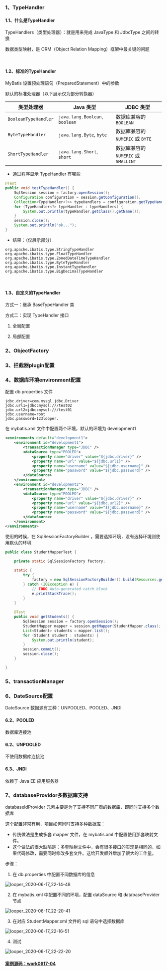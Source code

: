 ### 1、TypeHandler

#### 1.1、什么是TypeHandler

TypeHandlers（类型处理器）：就是用来完成 JavaType 和 JdbcType 之间的转换

数据类型映射，是 ORM（Object Relation Mapping）框架中最关键的问题

<br>

#### 1.2、标准的TypeHandler

MyBatis 设置预处理语句（PreparedStatement）中的参数

默认的标准处理器（以下展示仅为部分转换器）

| **类型处理器**       | **Java** **类型**              | **JDBC** **类型**                    |
| -------------------- | ------------------------------ | ------------------------------------ |
| `BooleanTypeHandler` | `java.lang.Boolean`, `boolean` | 数据库兼容的 `BOOLEAN`               |
| `ByteTypeHandler`    | `java.lang.Byte`, `byte`       | 数据库兼容的 `NUMERIC` 或 `BYTE`     |
| `ShortTypeHandler`   | `java.lang.Short`, `short`     | 数据库兼容的 `NUMERIC` 或 `SMALLINT` |

* 通过程序显示 TypeHandler 有哪些

~~~java
@Test
public void testTypeHandler() {
    SqlSession session = factory.openSession();
    Configuration configuration = session.getConfiguration();
    Collection<TypeHandler<?>> typeHandlers = configuration.getTypeHandlerRegistry().getTypeHandlers();
    for (TypeHandler<?> typeHandler : typeHandlers) {
        System.out.println(typeHandler.getClass().getName());
    }
    session.close();
    System.out.println("ok...");
}
~~~

* 结果：（仅展示部分）

~~~
org.apache.ibatis.type.StringTypeHandler
org.apache.ibatis.type.FloatTypeHandler
org.apache.ibatis.type.ZonedDateTimeTypeHandler
org.apache.ibatis.type.ByteTypeHandler
org.apache.ibatis.type.InstantTypeHandler
org.apache.ibatis.type.BigDecimalTypeHandler
~~~

<br>

#### 1.3、自定义的TypeHandler

方式一：继承 BaseTypeHandler 类





方式二：实现 TypeHandler 接口

1. 全局配置







2. 局部配置







### 2、ObjectFactory









### 3、拦截器plugin配置









### 4、数据库环境environment配置

配置 db.properties 文件

~~~properties
jdbc.driver=com.mysql.jdbc.Driver
jdbc.url1=jdbc:mysql:///test02
jdbc.url2=jdbc:mysql:///test01
jdbc.username=root
jdbc.password=123looper.
~~~

在 mybatis.xml 文件中配置两个环境，默认的环境为 development1

~~~xml
<environments default="development1">
    <environment id="development1">
        <transactionManager type="JDBC" />
        <dataSource type="POOLED">
            <property name="driver" value="${jdbc.driver}" />
            <property name="url" value="${jdbc.url1}" />
            <property name="username" value="${jdbc.username}" />
            <property name="password" value="${jdbc.password}" />
        </dataSource>
    </environment>
    <environment id="development2">
        <transactionManager type="JDBC" />
        <dataSource type="POOLED">
            <property name="driver" value="${jdbc.driver}" />
            <property name="url" value="${jdbc.url2}" />
            <property name="username" value="${jdbc.username}" />
            <property name="password" value="${jdbc.password}" />
        </dataSource>
    </environment>
</environments>
~~~

使用的时候，在 SqlSessionFactoryBuilder ，需要选择环境，没有选择环境则使用默认的环境

~~~java
public class StudentMapperTest {

	private static SqlSessionFactory factory;
	
	static {
		try {
			factory = new SqlSessionFactoryBuilder().build(Resources.getResourceAsReader("mybatis.xml"),"development2");
		} catch (IOException e) {
			// TODO Auto-generated catch block
			e.printStackTrace();
		}
	}
	
	@Test
	public void getStudents() {
		SqlSession session = factory.openSession();
		StudentMapper mapper = session.getMapper(StudentMapper.class);
		List<Student> students = mapper.list();
		for (Student student : students) {
			System.out.println(student);
		}
		session.commit();
		session.close();
	}

}
~~~





### 5、transactionManager







### 6、DateSource配置

DateSource 数据源有三种：UNPOOLED、POOLED、JNDI



#### 6.2、POOLED

数据库连接池



#### 6.2、UNPOOLED

不使用数据库连接池



#### 6.3、JNDI

依赖于 Java EE 应用服务器





### 7、databaseProvidor多数据库支持

databaseIdProvider 元素主要是为了支持不同厂商的数据库，即同时支持多个数据库

这个配置非常有用，项目如何同时支持多种数据库：

* 传统做法是生成多套 mapper 文件，在 mybatis.xml 中配置使用那套映射文件。
* 这个做法的很大缺陷是：多套映射文件中，会有很多接口的实现是相同的，如果代码修改，需要同时修改多套文件。这给开发额外增加了很大的工作量。

步骤：

1. 在 db.properties 中配置不同数据库的信息

![looper_2020-06-17_22-14-48](image/looper_2020-06-17_22-14-48.png)

2. 在 mybatis.xml 中配置不同的环境，配置 dataSource 和 databaseProvider 节点

![looper_2020-06-17_22-20-41](image/looper_2020-06-17_22-20-41.png)

3. 在对应 StudentMapper.xml 文件的 sql 语句中选择数据库

![looper_2020-06-17_22-16-51](image/looper_2020-06-17_22-16-51.png)

4. 测试

![looper_2020-06-17_22-22-20](image/looper_2020-06-17_22-22-20.png)



#### [案例源码：work0617-04]( https://github.com/1004032560 )















